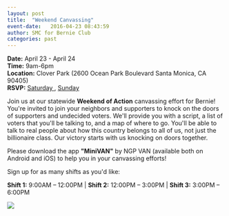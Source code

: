 ```yaml
---
layout: post
title:  "Weekend Canvassing"
event-date:   2016-04-23 08:43:59
author: SMC for Bernie Club
categories: past
---
```


<div class="post-info">
<b>Date:</b>  April 23 - April 24 <br>
<b>Time:</b>  9am-6pm <br>
<b>Location:</b>  Clover Park (2600 Ocean Park Boulevard Santa Monica, CA 90405) <br>
<b>RSVP:</b> <a href="https://go.berniesanders.com/page/event/detail/canvass/4wczv"> Saturday </a>, 
<a href="https://go.berniesanders.com/page/event/detail/canvass/4wckz"> Sunday </a> 
</div>

Join us at our statewide **Weekend of Action** canvassing effort for Bernie! You're invited to
join your neighbors and supporters to knock on the doors of supporters and undecided voters.
We'll provide you with a script, a list of voters that you'll be talking to, and a map of where
to go. You'll be able to talk to real people about how this country belongs to all of us, not
just the billionaire class. Our victory starts with us knocking on doors together.

Please download the app **"MiniVAN"** by NGP VAN (available both on Android and iOS) to help you in your
canvassing efforts!

Sign up for as many shifts as you'd like:

**Shift 1:** 9:00AM – 12:00PM | **Shift 2:** 12:00PM – 3:00PM | **Shift 3:** 3:00PM – 6:00PM

<img src="{{site.baseurl}}/assets/imgs/weekend-action-canvassing.jpg">